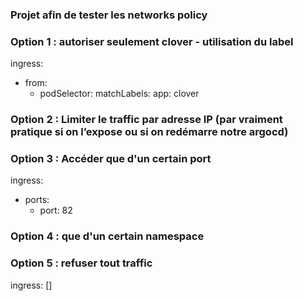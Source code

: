 ### Projet afin de tester les networks policy

### Option 1 : autoriser seulement clover - utilisation du label 
ingress:
  - from:
      - podSelector:
          matchLabels:
            app: clover

### Option 2 : Limiter le traffic par adresse IP (par vraiment pratique si on l’expose ou si on redémarre notre argocd)



### Option 3 : Accéder que d'un certain port
  ingress:
  - ports:
    - port: 82

### Option 4 :  que d'un certain namespace


### Option 5 : refuser tout traffic
ingress: []